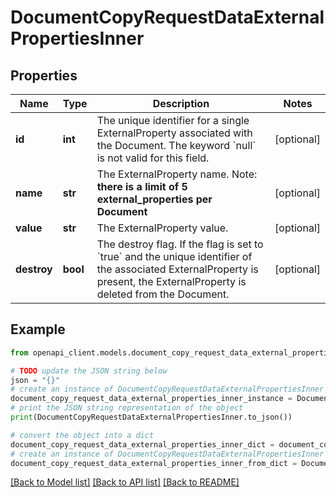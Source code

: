 # DocumentCopyRequestDataExternalPropertiesInner


## Properties

Name | Type | Description | Notes
------------ | ------------- | ------------- | -------------
**id** | **int** | The unique identifier for a single ExternalProperty associated with the Document. The keyword &#x60;null&#x60; is not valid for this field. | [optional] 
**name** | **str** | The ExternalProperty name. Note: **there is a limit of 5 external_properties per Document** | [optional] 
**value** | **str** | The ExternalProperty value. | [optional] 
**destroy** | **bool** | The destroy flag. If the flag is set to &#x60;true&#x60; and the unique identifier of the associated ExternalProperty is present, the ExternalProperty is deleted from the Document. | [optional] 

## Example

```python
from openapi_client.models.document_copy_request_data_external_properties_inner import DocumentCopyRequestDataExternalPropertiesInner

# TODO update the JSON string below
json = "{}"
# create an instance of DocumentCopyRequestDataExternalPropertiesInner from a JSON string
document_copy_request_data_external_properties_inner_instance = DocumentCopyRequestDataExternalPropertiesInner.from_json(json)
# print the JSON string representation of the object
print(DocumentCopyRequestDataExternalPropertiesInner.to_json())

# convert the object into a dict
document_copy_request_data_external_properties_inner_dict = document_copy_request_data_external_properties_inner_instance.to_dict()
# create an instance of DocumentCopyRequestDataExternalPropertiesInner from a dict
document_copy_request_data_external_properties_inner_from_dict = DocumentCopyRequestDataExternalPropertiesInner.from_dict(document_copy_request_data_external_properties_inner_dict)
```
[[Back to Model list]](../README.md#documentation-for-models) [[Back to API list]](../README.md#documentation-for-api-endpoints) [[Back to README]](../README.md)


